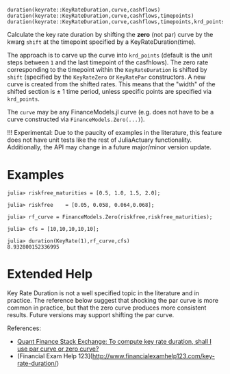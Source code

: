 ```
duration(keyrate::KeyRateDuration,curve,cashflows)    
duration(keyrate::KeyRateDuration,curve,cashflows,timepoints)
duration(keyrate::KeyRateDuration,curve,cashflows,timepoints,krd_points)
```

Calculate the key rate duration by shifting the **zero** (not par) curve by the kwarg `shift` at the timepoint specified by a KeyRateDuration(time).

The approach is to carve up the curve into `krd_points` (default is the unit steps between `1` and  the last timepoint of the casfhlows). The  zero rate corresponding to the timepoint within the `KeyRateDuration` is shifted by `shift` (specified by the `KeyRateZero` or `KeyRatePar` constructors. A new curve is created from the shifted rates. This means that the  "width" of the shifted section is ± 1 time period, unless specific points are specified via `krd_points`.

The `curve` may be any FinanceModels.jl curve (e.g. does not have to be a curve constructed via `FinanceModels.Zero(...)`).

!!! Experimental: Due to the paucity of examples in the literature, this feature does not have unit tests like the rest of JuliaActuary functionality. Additionally, the API may change in a future major/minor version update.

# Examples

```julia-repl
julia> riskfree_maturities = [0.5, 1.0, 1.5, 2.0];

julia> riskfree    = [0.05, 0.058, 0.064,0.068];

julia> rf_curve = FinanceModels.Zero(riskfree,riskfree_maturities);

julia> cfs = [10,10,10,10,10];

julia> duration(KeyRate(1),rf_curve,cfs)
8.932800152336995

```

# Extended Help

Key Rate Duration is not a well specified topic in the literature and in practice. The reference below suggest that shocking the par curve is more common  in practice, but that the zero curve produces more consistent results. Future versions may support shifting the par curve.

References: 

  * [Quant Finance Stack Exchange: To compute key rate duration, shall I use par curve or zero curve?](https://quant.stackexchange.com/questions/33891/to-compute-key-rate-duration-shall-i-use-par-curve-or-zero-curve)
  * (Financial Exam Help 123](http://www.financialexamhelp123.com/key-rate-duration/)
